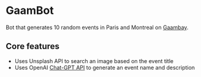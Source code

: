 # GaamBot
Bot that generates 10 random events in Paris and Montreal on [Gaambay](https://gaambay.com). 

## Core features
- Uses Unsplash API to search an image based on the event title
- Uses OpenAI [Chat-GPT API](https://platform.openai.com/docs/guides/chat) to generate an event name and description
